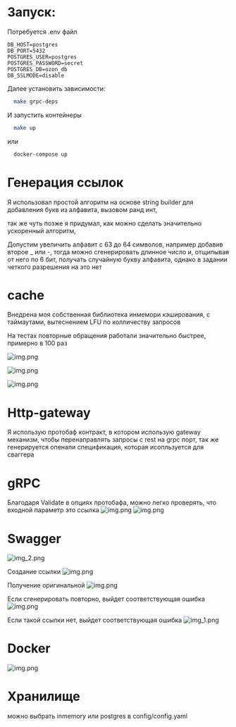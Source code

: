 # Запуск:

Потребуется .env файл

```
DB_HOST=postgres
DB_PORT=5432
POSTGRES_USER=postgres
POSTGRES_PASSWORD=secret
POSTGRES_DB=ozon_db
DB_SSLMODE=disable
```

Далее установить зависимости:

```bash
  make grpc-deps
```

И запустить контейнеры

```bash
  make up
```

или

```bash
  docker-compose up
```

# Генерация ссылок

Я использовал простой алгоритм на основе string builder для добавления букв из алфавита, вызовом ранд инт,

так же чуть позже я придумал, как можно сделать значительно ускоренный алгоритм,

Допустим увеличить алфавит с 63 до 64 символов, например добавив второе _ или -,
тогда можно сгенерировать длинное число и, отщипывая от него по 6 бит, получать случайную букву алфавита,
однако в задании четкого разрешения на это нет

# cache

Внедрена моя собственная библиотека инмемори кэширования, с таймаутами, вытеснением LFU по колличеству запросов

На тестах повторные обращения работали значительно быстрее, примерно в 100 раз

![img.png](.assets/img_cache.png)

![img.png](.assets/img_cache2.png)

![img.png](.assets/img_cache3.png)

# Http-gateway

Я использую протобаф контракт, в котором использую gateway механизм, чтобы перенаправлять запросы с rest на grpc порт,
так же генерируется опенапи спецификация, которая исопльзуется для сваггера

# gRPC

Благодаря Validate в опциях протобафа, можно легко проверять, что входной параметр это ссылка
![img.png](.assets/img14.png)
![img.png](.assets/img13.png)

# Swagger

![img_2.png](.assets/img_2.png)

Создание ссылки
![img.png](.assets/img10.png)

Получение оригинальной
![img.png](.assets/img11.png)

Если сгенерировать повторно, выйдет соответствующая ошибка
![img.png](.assets/img.png)

Если такой ссылки нет, выйдет соответствующая ошибка
![img_1.png](.assets/img_1.png)

# Docker

![img.png](.assets/img12.png)

# Хранилище

можно выбрать inmemory или postgres в config/config.yaml